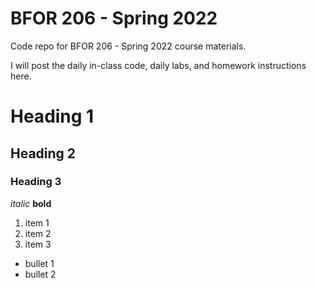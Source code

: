 # BFOR 206 - Spring 2022
Code repo for BFOR 206 - Spring 2022 course materials.

I will post the daily in-class code, daily labs, and homework
instructions here. 


# Heading 1
## Heading 2
### Heading 3

*italic*
**bold**

1. item 1
2. item 2
3. item 3


- bullet 1
- bullet 2

